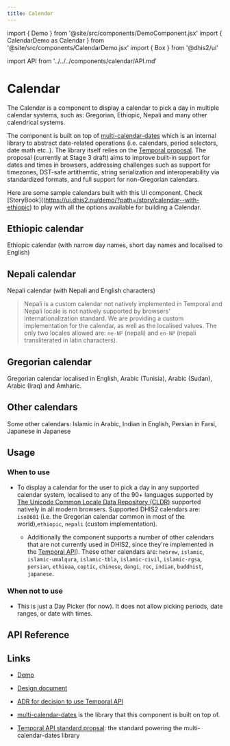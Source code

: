 ```yaml
---
title: Calendar
---
```


import { Demo } from '@site/src/components/DemoComponent.jsx'
import { CalendarDemo as Calendar } from '@site/src/components/CalendarDemo.jsx'
import { Box } from '@dhis2/ui'

import API from '../../../components/calendar/API.md'

# Calendar

The Calendar is a component to display a calendar to pick a day in multiple calendar systems, such as: Gregorian, Ethiopic, Nepali and many other calendrical systems.

The component is built on top of [multi-calendar-dates](https://github.com/dhis2/multi-calendar-dates/tree/beta) which is an internal library to abstract date-related operations (i.e. calendars, period selectors, date math etc..). The library itself relies on the [Temporal proposal](https://tc39.es/proposal-temporal/#sec-temporal-intro). The proposal (currently at Stage 3 draft) aims to improve built-in support for dates and times in browsers, addressing challenges such as support for timezones, DST-safe artithemtic, string serialization and interoperability via standardized formats, and full support for non-Gregorian calendars.

Here are some sample calendars built with this UI component. Check [StoryBook]((https://ui.dhis2.nu/demo/?path=/story/calendar--with-ethiopic) to play with all the options available for building a Calendar.

## Ethiopic calendar

Ethiopic calendar (with narrow day names, short day names and localised to English)

<Demo>
    <div className="wrapper">
        <Calendar
                calendar="ethiopic"
                locale="am-ET"
                numberingSystem="ethi"
                timeZone="Europe/London"
        />
        <Calendar
                calendar="ethiopic"
                locale="am-ET"
                numberingSystem="ethi"
                timeZone="Europe/London"
                weekDayFormat="short"
        />
        <Calendar
                calendar="ethiopic"
                locale="en"
                numberingSystem="ethi"
                timeZone="Europe/London"
                weekDayFormat="short"
        />
    </div>
</Demo>

## Nepali calendar

Nepali calendar (with Nepali and English characters)

> Nepali is a custom calendar not natively implemented in Temporal and Nepali locale is not natively supported by browsers' Internationalization standard. We are providing a custom implementation for the calendar, as well as the localised values. The only two locales allowed are: `ne-NP` (nepali) and `en-NP` (nepali transliterated in latin characters).

<Demo>
    <div className="wrapper">
        <Calendar
                calendar="nepali"
                locale="ne-NP"
                timeZone="Europe/London"
        />
        <Calendar
                calendar="nepali"
                locale="en-NP"
                timeZone="Europe/London"
                weekDayFormat="short"
        />
    </div>
</Demo>

## Gregorian calendar

Gregorian calendar localised in English, Arabic (Tunisia), Arabic (Sudan), Arabic (Iraq) and Amharic.

<Demo>
    <div className="wrapper">
        <Calendar
                calendar="iso8601"
                locale="en"
                timeZone="Europe/London"
        />
        <Calendar
                calendar="iso8601"
                locale="ar-TN"
                timeZone="Europe/London"
                dir="rtl"
        />
        <Calendar
                calendar="iso8601"
                locale="ar-SD"
                timeZone="Europe/London"
                dir="rtl"
        />
        <Calendar
                calendar="iso8601"
                locale="ar-IQ"
                timeZone="Europe/London"
                dir="rtl"
        />
        <Calendar
                calendar="iso8601"
                locale="am-ET"
                timeZone="Europe/London"
                dir="rtl"
        />
    </div>
</Demo>

## Other calendars

Some other calendars: Islamic in Arabic, Indian in English, Persian in Farsi, Japanese in Japanese

<Demo>
    <div className="wrapper">
        <Calendar
                calendar="islamic-civil"
                locale="ar"
                timeZone="Europe/London"
        />
        <Calendar
                calendar="indian"
                locale="en"
                timeZone="Europe/London"
                weekDayFormat="short"
        />
        <Calendar
                calendar="persian"
                locale="fa"
                timeZone="Europe/London"
                weekDayFormat="short"
        />
        <Calendar
                calendar="japanese"
                locale="ja"
                timeZone="Europe/London"
                weekDayFormat="short"
                styleOptions={{ cellSize: "40px" }}
        />
    </div>
    <style jsx>{`
        .wrapper {
            display: flex;
            gap: 10px;
            overflow-x: scroll
        }
    `}
    </style>
</Demo>

## Usage

### When to use

-   To display a calendar for the user to pick a day in any supported calendar system, localised to any of the 90+ languages supported by [The Unicode Common Locale Data Repository (CLDR)](https://cldr.unicode.org/index) supported natively in all modern browsers. Supported DHIS2 calendars are: `iso8601` (i.e. the Gregorian calendar common in most of the world),`ethiopic`, `nepali` (custom implementation).

    -   Additionally the component supports a number of other calendars that are not currently used in DHIS2, since they're implemented in the [Temporal API](https://tc39.es/proposal-temporal/)). These other calendars are: `hebrew`, `islamic`, `islamic-umalqura`, `islamic-tbla`, `islamic-civil`, `islamic-rgsa`, `persian`, `ethioaa`, `coptic`, `chinese`, `dangi`, `roc`, `indian`, `buddhist`, `japanese`.

### When not to use

-   This is just a Day Picker (for now). It does not allow picking periods, date ranges, or date with times.

## API Reference

<API />

## Links

-   [Demo](https://ui.dhis2.nu/demo/?path=/story/calendar--with-ethiopic)

-   [Design document](https://docs.google.com/document/d/19zjyB45oBbqC5KeubaU8E7cw9fGhFc3tOXY0GkzZKqc/edit#)

-   [ADR for decision to use Temporal API](https://github.com/dhis2/multi-calendar-dates/blob/beta/doc/architecture/decisions/0002-use-temporal-api-as-the-backbone-for-the-engine.md)

-   [multi-calendar-dates](https://github.com/dhis2/multi-calendar-dates) is the library that this component is built on top of.

-   [Temporal API standard propsal](https://tc39.es/proposal-temporal/): the standard powering the multi-calendar-dates library
